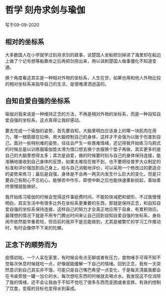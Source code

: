 # 哲学 刻舟求剑与瑜伽

写于09-09-2020

## 相对的坐标系 

大多数国人在小学就学过刻舟求剑的故事，说楚国人坐船把剑掉进了海里却在船边上做了个记号想等船靠岸之后再把剑捞出来，用以讽刺楚国人做事僵化不知道变通。

换个角度看这其实是一种相对外物的坐标系，人生在世，如果也用和他人外物比较的相对坐标系来指导自己的生活，是很难潇洒逍遥的。

## 自知自爱自强的坐标系 

瑜伽对我来说是一种维持正念的方法，不再是相对外物的坐标系，而是一种自知自爱自强的坐标系，这点真得让我好感动。

要去完成一个瑜伽的姿势，首先要自知，大脑里明白应该身上的哪一块肌肉在用力，哪一根筋膜在拉伸，用大脑控制自己的身体，这样才不会强为以致于伤害到自己。面对一些特别难的姿势，往往会产生一些畏难情绪，还记得我开始练习乌鸦式的时候总是以训练服瑜伽垫太滑为借口想去换个衣服换个垫子再做，其实更多的是自己的大脑里想得太多；其次是自爱，做的时候要时刻与自己的身体保持连接，能准确地接收到自己身体的反馈，如果太难现在做不到，也不要把给普罗大众制定的标准和评价强加到自己身上，给与自己消极地评价，可以采用一个修改过的更适合的姿势来练习；最后是自强，身体是不会再一两天内发生什么巨大的变化，但是只要自己有耐心不忘初心，能够苦中作乐，即使中断之后也能快速重新拾起，善始善终慢慢就能做好。

我开始练习瑜伽的时候会觉得这件事挺费时间，不能较快减肥和塑形，不过我慢慢明白，其实生活中有很多比外在坐标系更重要的东西，那就是保持正念，和自知自爱自强的坐标系保持连接，这样自己的努力才会真正地应用于自身，有累积效应。最理想的情况下就是不用专门腾出时间来让自己回到自知自爱自强的坐标系，身处闹市依然能举重若轻，但目前的我并不是总能做到，尤其是被繁忙的学习工作推动时，有时会像停不下来的陀螺。

## 正念下的顺势而为 

疫情初始，一个人呆在家里，有时候会有点无聊或者有压力，食物唾手可得不知不觉每次休息时候就吃一点，好像就能缓解一下自己的情绪。回到正念，我有一天突然意识到自己其实并不饿，可能只是自己嘴巴希望一点变化，于是每天清晨我都会在书桌旁放一罐一加仑的水，每次想吃东西的时候就去喝点水。我发现这不仅消除了我的情绪，还不会让我由于不知不觉吃了很多东西而变困或者变胖。有效的控制了饮食，变瘦的目标也变得水到渠成。
